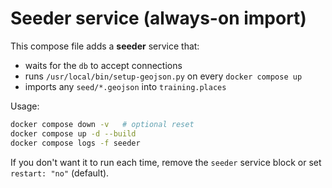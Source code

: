 # Seeder service (always-on import)

This compose file adds a **seeder** service that:
- waits for the `db` to accept connections
- runs `/usr/local/bin/setup-geojson.py` on every `docker compose up`
- imports any `seed/*.geojson` into `training.places`

Usage:
```bash
docker compose down -v   # optional reset
docker compose up -d --build
docker compose logs -f seeder
```

If you don't want it to run each time, remove the `seeder` service block or set `restart: "no"` (default).
